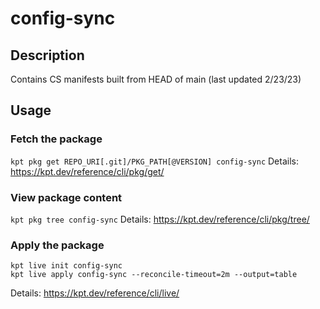 # config-sync

## Description
Contains CS manifests built from HEAD of main (last updated 2/23/23)

## Usage

### Fetch the package
`kpt pkg get REPO_URI[.git]/PKG_PATH[@VERSION] config-sync`
Details: https://kpt.dev/reference/cli/pkg/get/

### View package content
`kpt pkg tree config-sync`
Details: https://kpt.dev/reference/cli/pkg/tree/

### Apply the package
```
kpt live init config-sync
kpt live apply config-sync --reconcile-timeout=2m --output=table
```
Details: https://kpt.dev/reference/cli/live/
